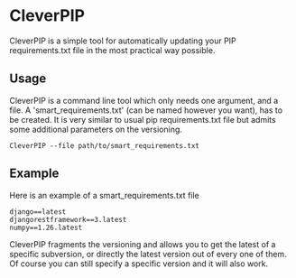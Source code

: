 <h1>CleverPIP</h1>
<p>
    CleverPIP is a simple tool for automatically updating your PIP requirements.txt file
    in the most practical way possible.
</p>
<h2>Usage</h2>
<p>
    CleverPIP is a command line tool which only needs one argument, and a file.
    A 'smart_requirements.txt' (can be named however you want), has to be created. It is very similar to usual pip requirements.txt file but admits some additional parameters on the versioning.
</p>
    

```
CleverPIP --file path/to/smart_requirements.txt
```

<h2>Example</h2>
<p>Here is an example of a smart_requirements.txt file</p>

```
django==latest
djangorestframework==3.latest
numpy==1.26.latest    
```

<p>
    CleverPIP fragments the versioning and allows you to get the latest of a specific subversion, or directly the latest version out of every one of them. Of course you can still specify a specific version and it will also work.
</p>

